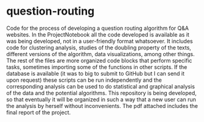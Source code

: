 # question-routing

Code for the process of developing a question routing algorithm for Q&A websites. In the ProjectNotebook all the code developed is available as it was being developed, not in a user-friendly format whatsoever. It includes code for clustering analysis, studies of the doubling property of the texts, different versions of the algorithm, data visualizations, among other things. The rest of the files are more organized code blocks that perform specific tasks, sometimes importing some of the functions in other scripts. If the database is available (it was to big to submit to GitHub but I can send it upon request) these scripts can be run independently and the corresponding analysis can be used to do statistical and graphical analysis of the data and the potential algorithms. This repository is being developed, so that eventually it will be organized in such a way that a new user can run the analysis by herself without inconvenients. The pdf attached includes the final report of the project.

